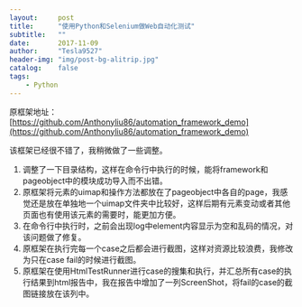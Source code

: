 ```yaml
---
layout:     post
title:      "使用Python和Selenium做Web自动化测试"
subtitle:   ""
date:       2017-11-09
author:     "Tesla9527"
header-img: "img/post-bg-alitrip.jpg"
catalog:    false
tags:
    - Python
---
```


原框架地址：
[https://github.com/Anthonyliu86/automation_framework_demo](https://github.com/Anthonyliu86/automation_framework_demo)

该框架已经很不错了，我稍微做了一些调整。
1. 调整了一下目录结构，这样在命令行中执行的时候，能将framework和pageobject中的模块成功导入而不出错。
2. 原框架将元素的uimap和操作方法都放在了pageobject中各自的page，我感觉还是放在单独地一个uimap文件夹中比较好，这样后期有元素变动或者其他页面也有使用该元素的需要时，能更加方便。
3. 在命令行中执行时，之前会出现log中element内容显示为空和乱码的情况，对该问题做了修复。
4. 原框架在执行完每一个case之后都会进行截图，这样对资源比较浪费，我修改为只在case fail的时候进行截图。
5. 原框架在使用HtmlTestRunner进行case的搜集和执行，并汇总所有case的执行结果到html报告中，我在报告中增加了一列ScreenShot，将fail的case的截图链接放在该列中。
